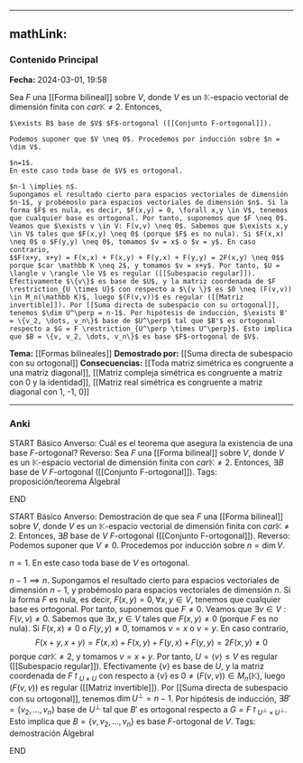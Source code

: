
---
mathLink:
---
### Contenido Principal

**Fecha:** 2024-03-01, 19:58

Sea $F$ una [[Forma bilineal]] sobre $V$, donde $V$ es un $\mathbb K$-espacio vectorial de dimensión finita con $car \mathbb K \neq 2$. Entonces,

```ad-theorem
$\exists B$ base de $V$ $F$-ortogonal ([[Conjunto F-ortogonal]]).
```


```ad-proof
Podemos suponer que $V \neq 0$. Procedemos por inducción sobre $n = \dim V$.

$n=1$. 
En este caso toda base de $V$ es ortogonal.

$n-1 \implies n$.
Supongamos el resultado cierto para espacios vectoriales de dimensión $n-1$, y probémoslo para espacios vectoriales de dimensión $n$. Si la forma $F$ es nula, es decir, $F(x,y) = 0, \forall x,y \in V$, tenemos que cualquier base es ortogonal. Por tanto, suponemos que $F \neq 0$.
Veamos que $\exists v \in V: F(v,v) \neq 0$. Sabemos que $\exists x,y \in V$ tales que $F(x,y) \neq 0$ (porque $F$ es no nula). Si $F(x,x) \neq 0$ o $F(y,y) \neq 0$, tomamos $v = x$ o $v = y$. En caso contrario, 
$$F(x+y, x+y) = F(x,x) + F(x,y) + F(y,x) + F(y,y) = 2F(x,y) \neq 0$$ 
porque $car \mathbb K \neq 2$, y tomamos $v = x+y$. Por tanto, $U = \langle v \rangle \le V$ es regular ([[Subespacio regular]]). Efectivamente $\{v\}$ es base de $U$, y la matriz coordenada de $F \restriction_{U \times U}$ con respecto a $\{v \}$ es $0 \neq (F(v,v)) \in M_n(\mathbb K)$, luego $(F(v,v))$ es regular ([[Matriz invertible]]). Por [[Suma directa de subespacio con su ortogonal]], tenemos $\dim U^\perp = n-1$. Por hipótesis de inducción, $\exists B' = \{v_2, \dots, v_n\}$ base de $U^\perp$ tal que $B'$ es ortogonal respecto a $G = F \restriction_{U^\perp \times U^\perp}$. Esto implica que $B = \{v, v_2, \dots, v_n\}$ es base $F$-ortogonal de $V$.
```


**Tema:** [[Formas bilineales]]
**Demostrado por:** [[Suma directa de subespacio con su ortogonal]]
**Consecuencias:** [[Toda matriz simétrica es congruente a una matriz diagonal]], [[Matriz compleja simétrica es congruente a matriz con 0 y la identidad]], [[Matriz real simétrica es congruente a matriz diagonal con 1, -1, 0]]

---
### Anki

START
Básico
Anverso: Cuál es el teorema que asegura la existencia de una base $F$-ortogonal?
Reverso: Sea $F$ una [[Forma bilineal]] sobre $V$, donde $V$ es un $\mathbb K$-espacio vectorial de dimensión finita con $car \mathbb K \neq 2$. Entonces, $\exists B$ base de $V$ $F$-ortogonal ([[Conjunto F-ortogonal]]).
Tags: proposición/teorema ÁlgebraI
<!--ID: 1709571902524-->
END

START
Básico
Anverso: Demostración de que sea $F$ una [[Forma bilineal]] sobre $V$, donde $V$ es un $\mathbb K$-espacio vectorial de dimensión finita con $car \mathbb K \neq 2$. Entonces, $\exists B$ base de $V$ $F$-ortogonal ([[Conjunto F-ortogonal]]).
Reverso: Podemos suponer que $V \neq 0$. Procedemos por inducción sobre $n = \dim V$.

$n=1$. 
En este caso toda base de $V$ es ortogonal.

$n-1 \implies n$.
Supongamos el resultado cierto para espacios vectoriales de dimensión $n-1$, y probémoslo para espacios vectoriales de dimensión $n$. Si la forma $F$ es nula, es decir, $F(x,y) = 0, \forall x,y \in V$, tenemos que cualquier base es ortogonal. Por tanto, suponemos que $F \neq 0$.
Veamos que $\exists v \in V: F(v,v) \neq 0$. Sabemos que $\exists x,y \in V$ tales que $F(x,y) \neq 0$ (porque $F$ es no nula). Si $F(x,x) \neq 0$ o $F(y,y) \neq 0$, tomamos $v = x$ o $v = y$. En caso contrario, 
$$F(x+y, x+y) = F(x,x) + F(x,y) + F(y,x) + F(y,y) = 2F(x,y) \neq 0$$ 
porque $car \mathbb K \neq 2$, y tomamos $v = x+y$. Por tanto, $U = \langle v \rangle \le V$ es regular ([[Subespacio regular]]). Efectivamente $\{v\}$ es base de $U$, y la matriz coordenada de $F \restriction_{U \times U}$ con respecto a $\{v \}$ es $0 \neq (F(v,v)) \in M_n(\mathbb K)$, luego $(F(v,v))$ es regular ([[Matriz invertible]]). Por [[Suma directa de subespacio con su ortogonal]], tenemos $\dim U^\perp = n-1$. Por hipótesis de inducción, $\exists B' = \{v_2, \dots, v_n\}$ base de $U^\perp$ tal que $B'$ es ortogonal respecto a $G = F \restriction_{U^\perp \times U^\perp}$. Esto implica que $B = \{v, v_2, \dots, v_n\}$ es base $F$-ortogonal de $V$.
Tags: demostración ÁlgebraI
<!--ID: 1709571902534-->
END